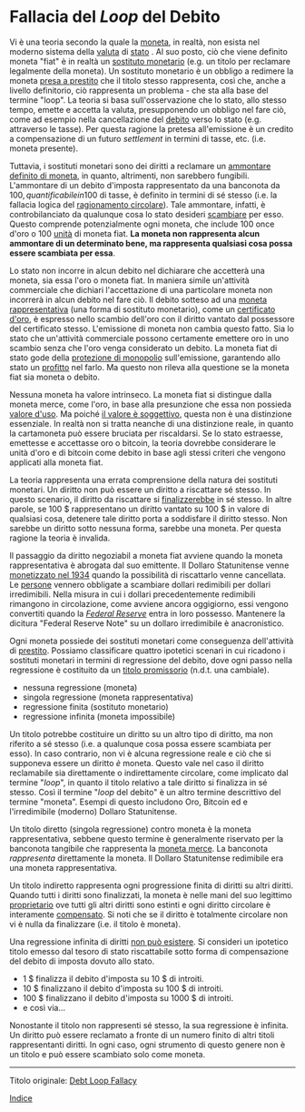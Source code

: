 # Fallacia del _Loop_ del Debito



Vi è una teoria secondo la quale la [moneta](ch005-money-taxonomy.md), in realtà, non esista nel moderno sistema della [valuta](https://it.wikipedia.org/wiki/Valuta) di [stato](ch101-glossary.md#stato) . Al suo posto, ciò che viene definito moneta "fiat" è in realtà un [sostituto monetario](https://wiki.mises.org/wiki/Money_substitutes) (e.g. un titolo per reclamare legalmente della moneta). Un sostituto monetario è un obbligo a redimere la moneta [presa a prestito](ch101-glossary.md#prendere-a-prestito) che il titolo stesso rappresenta, così che, anche a livello definitorio, ciò rappresenta un problema - che sta alla base del termine "loop". La teoria si basa sull'osservazione che lo stato, allo stesso tempo, emette e accetta la valuta, presupponendo un obbligo nel fare ciò, come ad esempio nella cancellazione del [debito](ch101-glossary.md#dare-in-prestito-investire) verso lo stato (e.g. attraverso le tasse). Per questa ragione la pretesa all'emissione è un credito a compensazione di un futuro _settlement_ in termini di tasse, etc. (i.e. moneta presente).

Tuttavia, i sostituti monetari sono dei diritti a reclamare un [ammontare definito di moneta](https://wiki.mises.org/wiki/Money_substitutes#Nature), in quanto, altrimenti, non sarebbero fungibili. L'ammontare di un debito d'imposta rappresentato da una banconota da 100$, quantificabile in 100$ di tasse, è definito in termini di sé stesso (i.e. la fallacia logica del [ragionamento circolare](https://it.wikipedia.org/wiki/Diallele)). Tale ammontare, infatti, è controbilanciato da qualunque cosa lo stato desideri [scambiare](ch101-glossary.md#scambio) per esso. Questo comprende potenzialmente ogni moneta, che include 100 once d'oro o 100 [unità](ch101-glossary.md#unità) di moneta fiat. **La moneta non rappresenta alcun ammontare di un determinato bene, ma rappresenta qualsiasi cosa possa essere scambiata per essa**.

Lo stato non incorre in alcun debito nel dichiarare che accetterà una moneta, sia essa l'oro o moneta fiat. In maniera simile un'attività commerciale che dichiari l'accettazione di una particolare moneta non incorrerà in alcun debito nel fare ciò. Il debito sotteso ad una [moneta rappresentativa](https://en.wikipedia.org/wiki/Representative_money) (una forma di sostituto monetario), come un [certificato d'oro](https://en.wikipedia.org/wiki/Gold_certificate), è espresso nello scambio dell'oro con il diritto vantato dal possessore del certificato stesso. L'emissione di moneta non cambia questo fatto. Sia lo stato che un'attività commerciale possono certamente emettere oro in uno scambio senza che l'oro venga considerato un debito. La moneta fiat di stato gode della [protezione di monopolio](https://it.wikipedia.org/wiki/Contraffazione) sull'emissione, garantendo allo stato un [profitto](https://it.wikipedia.org/wiki/Signoraggio) nel farlo. Ma questo non rileva alla questione se la moneta fiat sia moneta o debito.

Nessuna moneta ha valore intrinseco. La moneta fiat si distingue dalla moneta merce, come l'oro, in base alla presunzione che essa non possieda [valore d'uso](https://en.wikipedia.org/wiki/Use_value). Ma poiché [il valore è soggettivo](https://en.wikipedia.org/wiki/Subjective_theory_of_value), questa non è una distinzione essenziale. In realtà non si tratta neanche di una distinzione reale, in quanto la cartamoneta può essere bruciata per riscaldarsi. Se lo stato estraesse, emettesse e accettasse oro o bitcoin, la teoria dovrebbe considerare le unità d'oro e di bitcoin come debito in base agli stessi criteri che vengono applicati alla moneta fiat.

La teoria rappresenta una errata comprensione della natura dei sostituti monetari. Un diritto non può essere un diritto a riscattare sé stesso. In questo scenario, il diritto da riscattare si [finalizzerebbe](https://it.wikipedia.org/wiki/Compensazione_(finanza)) in sé stesso. In altre parole, se 100 $ rappresentano un diritto vantato su 100 $ in valore di qualsiasi cosa, detenere tale diritto porta a soddisfare il diritto stesso. Non sarebbe un diritto sotto nessuna forma, sarebbe una moneta. Per questa ragione la teoria è invalida.

Il passaggio da diritto negoziabil a moneta fiat avviene quando la moneta rappresentativa è abrogata dal suo emittente. Il Dollaro Statunitense venne [monetizzato nel 1934](https://en.wikipedia.org/wiki/Gold_Reserve_Act) quando la possibilità di riscattarlo venne cancellata. Le [persone](ch101-glossary.md#persona) vennero obbligate a scambiare dollari redimibili per dollari irredimibili. Nella misura in cui i dollari precedentemente redimibili rimangono in circolazione, come avviene ancora oggigiorno, essi vengono convertiti quando la [_Federal Reserve_](https://en.wikipedia.org/wiki/Federal_Reserve) entra in loro possesso. Mantenere la dicitura "Federal Reserve Note" su un dollaro irredimibile è anacronistico.

Ogni moneta possiede dei sostituti monetari come conseguenza dell'attività di [prestito](ch046-credit-expansion-fallacy.md). Possiamo classificare quattro ipotetici scenari in cui ricadono i sostituti monetari in termini di regressione del debito, dove ogni passo nella regressione è costituito da un [titolo promissorio](https://it.wikipedia.org/wiki/Cambiale) (n.d.t. una cambiale).

* nessuna regressione (moneta)
* singola regressione (moneta rappresentativa)
* regressione finita (sostituto monetario)
* regressione infinita (moneta impossibile)

Un titolo potrebbe costituire un diritto su un altro tipo di diritto, ma non riferito a sé stesso (i.e. a qualunque cosa possa essere scambiata per esso). In caso contrario, non vi è alcuna regressione reale e ciò che si supponeva essere un diritto _è_ moneta. Questo vale nel caso il diritto reclamabile sia direttamente o indirettamente circolare, come implicato dal termine "_loop_", in quanto il titolo relativo a tale diritto si finalizza in sé stesso. Così il termine "_loop_ del debito" è un altro termine descrittivo del termine "moneta". Esempi di questo includono Oro, Bitcoin ed e l'irredimibile (moderno) Dollaro Statunitense.

Un titolo diretto (singola regressione) contro moneta è la moneta rappresentativa, sebbene questo termine è generalmente riservato per la banconota tangibile che rappresenta la [moneta merce](https://it.wikipedia.org/wiki/Moneta_merce). La banconota _rappresenta_ direttamente la moneta. Il Dollaro Statunitense redimibile era una moneta rappresentativa.

Un titolo indiretto rappresenta ogni progressione finita di diritti su altri diritti. Quando tutti i diritti sono finalizzati, la moneta è nelle mani del suo legittimo [proprietario](ch101-glossary.md#proprietario) ove tutti gli altri diritti sono estinti e ogni diritto circolare è interamente [compensato](https://it.wikipedia.org/wiki/Compensazione). Si noti che se il diritto è totalmente circolare non vi è nulla da finalizzare (i.e. il titolo è moneta).

Una regressione infinita di diritti [non può esistere](https://it.wikipedia.org/wiki/Ogni_tartaruga_poggia_su_un%27altra_tartaruga). Si consideri un ipotetico titolo emesso dal tesoro di stato riscattabile sotto forma di compensazione del debito di imposta dovuto allo stato.

* 1 $ finalizza il debito d'imposta su 10 $ di introiti.
* 10 $ finalizzano il debito d'imposta su 100 $ di introiti.
* 100 $ finalizzano il debito d'imposta su 1000 $ di introiti.
* e così via...

Nonostante il titolo non rappresenti sé stesso, la sua regressione è infinita. Un diritto può essere reclamato a fronte di un numero finito di altri titoli rappresentanti diritti. In ogni caso, ogni strumento di questo genere non è un titolo e può essere scambiato solo come moneta.

---

Titolo originale: [Debt Loop Fallacy](https://github.com/libbitcoin/libbitcoin-system/wiki/Debt-Loop-Fallacy)

[Indice](/README.md)
